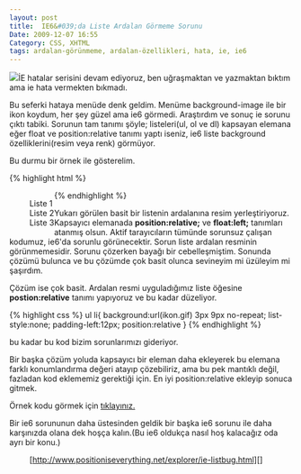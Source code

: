 ```yaml
---
layout: post
title:  IE6&#039;da Liste Ardalan Görmeme Sorunu
Date: 2009-12-07 16:55
Category: CSS, XHTML
tags: ardalan-görünmeme, ardalan-özellikleri, hata, ie, ie6
---
```


![][100]İE hatalar serisini devam ediyoruz, ben uğraşmaktan ve yazmaktan
bıktım ama ie hata vermekten bıkmadı.

Bu seferki hataya menüde denk geldim. Menüme background-image ile bir
ikon koydum, her şey güzel ama ie6 görmedi. Araştırdım ve sonuç ie
sorunu çıktı tabiki. Sorunun tam tanımı şöyle; listeleri(ul, ol ve dl)
kapsayan elemana eğer float ve position:relative tanımı yaptı iseniz,
ie6 liste background özelliklerini(resim veya renk) görmüyor.

Bu durmu bir örnek ile gösterelim.

{% highlight html %}
<!DOCTYPE html PUBLIC "-//W3C//DTD XHTML 1.0 Transitional//EN" "http://www.w3.org/TR/xhtml1/DTD/xhtml1-transitional.dtd">
<html xmlns="http://www.w3.org/1999/xhtml">
<head>
<meta http-equiv="Content-Type" content="text/html; charset=utf-8" />
<title>ie lsite ardalan sorunu</title>
<style>
#menuKapsul{
position:relative;
float:left;
}
ul li{
background:url(ikon.gif) 3px 9px no-repeat;
list-style:none;
padding-left:12px;
}
</style>
</head>
<body>
<div id="menuKapsul">
	<ul>
    	<li>Liste 1</li>
        <li>Liste 2</li>
        <li>Liste 3</li>
    </ul>
</div>
</body>
</html>
{% endhighlight %}

Yukarı görülen basit bir listenin ardalanına resim yerleştiriyoruz.
Kapsayıcı elemanada **position:relative;** ve **float:left;** tanımları
atanmış olsun. Aktif tarayıcıların tümünde sorunsuz çalışan kodumuz,
ie6'da sorunlu görünecektir. Sorun liste ardalan resminin
görünmemesidir. Sorunu çözerken bayağı bir cebelleşmiştim. Sonunda
çözümü bulunca ve bu çözümde çok basit olunca sevineyim mi üzüleyim mi
şaşırdım.

Çözüm ise çok basit. Ardalan resmi uyguladığımız liste öğesine
**postion:relative** tanımı yapıyoruz ve bu kadar düzeliyor.

{% highlight css %}
ul li{
	background:url(ikon.gif) 3px 9px no-repeat;
	list-style:none;
	padding-left:12px;
	position:relative
}
{% endhighlight %}

bu kadar bu kod bizim sorunlarımızı gideriyor.

Bir başka çözüm yoluda kapsayıcı bir eleman daha ekleyerek bu elemana
farklı konumlandırma değeri atayıp çözebiliriz, ama bu pek mantıklı
değil, fazladan kod eklememiz gerektiği için. En iyi position:relative
ekleyip sonuca gitmek.

Örnek kodu görmek için [tıklayınız.][]

Bir ie6 sorununun daha üstesinden geldik bir başka ie6 sorunu ile daha
karşınızda olana dek hoşça kalın.(Bu ie6 oldukça nasıl hoş kalacağız oda
ayrı bir konu.)

-   [http://www.positioniseverything.net/explorer/ie-listbug.html][]

  [100]: /images/ie_liste_sorunu.gif
  [tıklayınız.]: /dokumanlar/liste_ardalani.html
  [http://www.positioniseverything.net/explorer/ie-listbug.html]: http://www.positioniseverything.net/explorer/ie-listbug.html
    "http://www.positioniseverything.net/explorer/ie-listbug.html"
